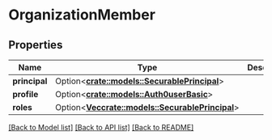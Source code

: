# OrganizationMember

## Properties

Name | Type | Description | Notes
------------ | ------------- | ------------- | -------------
**principal** | Option<[**crate::models::SecurablePrincipal**](SecurablePrincipal.md)> |  | [optional]
**profile** | Option<[**crate::models::Auth0userBasic**](Auth0userBasic.md)> |  | [optional]
**roles** | Option<[**Vec<crate::models::SecurablePrincipal>**](SecurablePrincipal.md)> |  | [optional]

[[Back to Model list]](../README.md#documentation-for-models) [[Back to API list]](../README.md#documentation-for-api-endpoints) [[Back to README]](../README.md)


